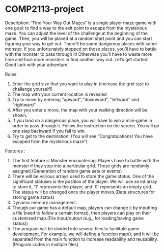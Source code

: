 # COMP2113-project


Description:
“Find Your Way Out Mazes” is a single player maze game with one goal: to find a way to the exit point to escape from the mysterious maze. You can adjust the level of the challenge at the beginning of the game. Then, you will be placed at a random start point and you can start figuring your way to get out. There’ll be some dangerous places with some monster. If you unfortunately stepped on those places, you’ll have to battle with the monster to pass through it! Otherwise you’ll have to waste more time and face more monsters in find another way out. Let’s get started! Good luck with your adventure!


Rules:
1.	Enter the grid size that you want to play in (increase the grid size to challenge yourself!)
2.	The map with your current location is revealed
3.	Try to move by entering “upward”, “downward”, “leftward” and “rightward”
4.	After you enter a move, the map with your walking direction will be shown.
5.	If you land on a dangerous place, you will have to win a mini-game in order to pass through it. Follow the instruction on the screen. You will go one step backward if you fail to win.
6.	Try to get to the destination! (You will see “Congratulations! You have escaped from the mysterious maze”)



 Features : 
1. The first feature is Monster encountering. Players have to battle with the monster if they step into a particular grid. Those grids are randomly assigned.(Generation of random game sets or events)
2. There will be various arrays used to store the game status. One of the significant statuses is the position of the player. We will use an int array to store it,  '1' represents the player, and '0' represents an empty grid. The status will be changed once the player moves.(Data structures for storing game status)
3. Dynamic memory management.
4. Though our game has a default map, players can change it by inputting a file (need to follow a certain format), then players can play on their customized map.(File input/output (e.g., for loading/saving game status))
5. The program will be divided into several files to facilitate game development. For example, we will define a function map(), and it will be separated from the main function to increase readability and reusability.(Program codes in multiple files)



